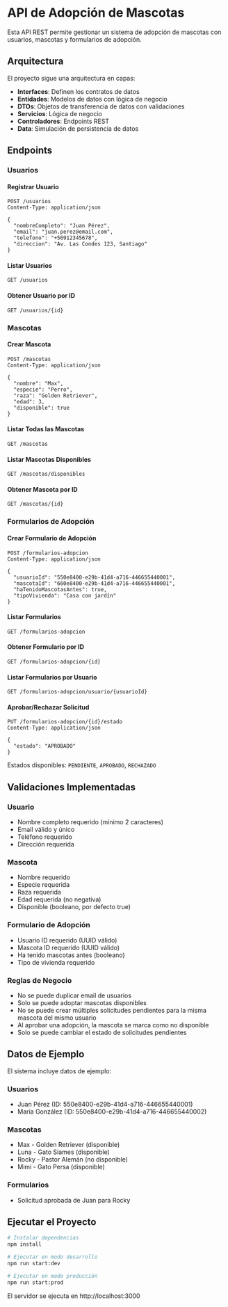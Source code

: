# API de Adopción de Mascotas

Esta API REST permite gestionar un sistema de adopción de mascotas con usuarios, mascotas y formularios de adopción.

## Arquitectura

El proyecto sigue una arquitectura en capas:
- **Interfaces**: Definen los contratos de datos
- **Entidades**: Modelos de datos con lógica de negocio
- **DTOs**: Objetos de transferencia de datos con validaciones
- **Servicios**: Lógica de negocio
- **Controladores**: Endpoints REST
- **Data**: Simulación de persistencia de datos

## Endpoints

### Usuarios

#### Registrar Usuario
```
POST /usuarios
Content-Type: application/json

{
  "nombreCompleto": "Juan Pérez",
  "email": "juan.perez@email.com",
  "telefono": "+56912345678",
  "direccion": "Av. Las Condes 123, Santiago"
}
```

#### Listar Usuarios
```
GET /usuarios
```

#### Obtener Usuario por ID
```
GET /usuarios/{id}
```

### Mascotas

#### Crear Mascota
```
POST /mascotas
Content-Type: application/json

{
  "nombre": "Max",
  "especie": "Perro",
  "raza": "Golden Retriever",
  "edad": 3,
  "disponible": true
}
```

#### Listar Todas las Mascotas
```
GET /mascotas
```

#### Listar Mascotas Disponibles
```
GET /mascotas/disponibles
```

#### Obtener Mascota por ID
```
GET /mascotas/{id}
```

### Formularios de Adopción

#### Crear Formulario de Adopción
```
POST /formularios-adopcion
Content-Type: application/json

{
  "usuarioId": "550e8400-e29b-41d4-a716-446655440001",
  "mascotaId": "660e8400-e29b-41d4-a716-446655440001",
  "haTenidoMascotasAntes": true,
  "tipoVivienda": "Casa con jardín"
}
```

#### Listar Formularios
```
GET /formularios-adopcion
```

#### Obtener Formulario por ID
```
GET /formularios-adopcion/{id}
```

#### Listar Formularios por Usuario
```
GET /formularios-adopcion/usuario/{usuarioId}
```

#### Aprobar/Rechazar Solicitud
```
PUT /formularios-adopcion/{id}/estado
Content-Type: application/json

{
  "estado": "APROBADO"
}
```

Estados disponibles: `PENDIENTE`, `APROBADO`, `RECHAZADO`

## Validaciones Implementadas

### Usuario
- Nombre completo requerido (mínimo 2 caracteres)
- Email válido y único
- Teléfono requerido
- Dirección requerida

### Mascota
- Nombre requerido
- Especie requerida
- Raza requerida
- Edad requerida (no negativa)
- Disponible (booleano, por defecto true)

### Formulario de Adopción
- Usuario ID requerido (UUID válido)
- Mascota ID requerido (UUID válido)
- Ha tenido mascotas antes (booleano)
- Tipo de vivienda requerido

### Reglas de Negocio
- No se puede duplicar email de usuarios
- Solo se puede adoptar mascotas disponibles
- No se puede crear múltiples solicitudes pendientes para la misma mascota del mismo usuario
- Al aprobar una adopción, la mascota se marca como no disponible
- Solo se puede cambiar el estado de solicitudes pendientes

## Datos de Ejemplo

El sistema incluye datos de ejemplo:

### Usuarios
- Juan Pérez (ID: 550e8400-e29b-41d4-a716-446655440001)
- María González (ID: 550e8400-e29b-41d4-a716-446655440002)

### Mascotas
- Max - Golden Retriever (disponible)
- Luna - Gato Siames (disponible)
- Rocky - Pastor Alemán (no disponible)
- Mimi - Gato Persa (disponible)

### Formularios
- Solicitud aprobada de Juan para Rocky

## Ejecutar el Proyecto

```bash
# Instalar dependencias
npm install

# Ejecutar en modo desarrollo
npm run start:dev

# Ejecutar en modo producción
npm run start:prod
```

El servidor se ejecuta en http://localhost:3000
